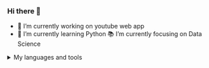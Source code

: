 ### Hi there 👋

- 🔭 I’m currently working on youtube web app
- 🌱 I’m currently learning Python 
📚 I’m currently focusing on Data Science 

<details>
<summary>My languages and tools</summary>

| Rank | Languages |
|-----:|-----------|
|     1| Javascript|
|     2| Python    |
|     3| SQL       |
  
</details>
